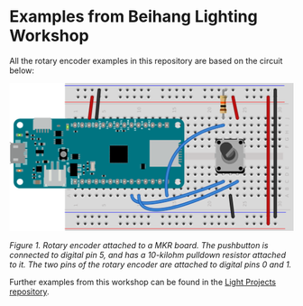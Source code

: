 # Examples from Beihang Lighting Workshop

All the rotary encoder examples in this repository are based on the circuit below:

![Figure 1. Rotary encoder attached to a MKR board](docs/img/rotaryEncoder_bb.png)

_Figure 1. Rotary encoder attached to a MKR board. The pushbutton is connected to digital pin 5, and has a 10-kilohm pulldown resistor attached to it. The two pins of the rotary encoder are attached to digital pins 0 and 1._

Further examples from this workshop can be found in the [Light Projects repository](https://tigoe.github.io/LightProjects).